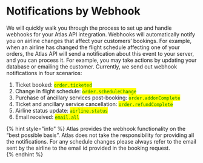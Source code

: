 # Notifications by Webhook

We will quickly walk you through the process to set up and handle webhooks for your Atlas API integration. Webhooks will automatically notify you on airline changes that affect your customers’ bookings. For example, when an airline has changed the flight schedule affecting one of your orders, the Atlas API will send a notification about this event to your server, and you can process it. For example, you may take actions by updating your database or emailing the customer. Currently, we send out webhook notifications in four scenarios: 

1. Ticket booked: <mark style="color:green;">`order.ticketed`</mark>
2. Change in flight schedule: <mark style="color:green;">`order.scheduleChange`</mark>
3. Purchase of ancillary services post-booking: <mark style="color:green;">`order.addonComplete`</mark>
4. Ticket and ancillary service cancellation: <mark style="color:green;">`order.refundComplete`</mark>
5. Airline status update: <mark style="color:green;">`airline.status`</mark>
6. Email received: <mark style="color:green;">`email.all`</mark>

{% hint style="info" %}
Atlas provides the webhook functionality on the “best possible basis”. Atlas does not take the responsibility for providing all the notifications. For any schedule changes please always refer to the email sent by the airline to the email id provided in the booking request.  
{% endhint %}
